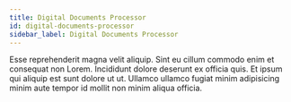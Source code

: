 ```yaml
---
title: Digital Documents Processor
id: digital-documents-processor
sidebar_label: Digital Documents Processor
---
```


<!-- @part src="parts/digital-documents-processor/h1-digital-documents-processor-description.md" -->

Esse reprehenderit magna velit aliquip. Sint eu cillum commodo enim et consequat non Lorem. Incididunt dolore deserunt ex officia quis. Et ipsum qui aliquip est sunt dolore ut ut. Ullamco ullamco fugiat minim adipisicing minim aute tempor id mollit non minim aliqua officia.
<!-- @/part -->

<!-- @part src="parts/digital-documents-processor/h1-digital-documents-processor-body.md" -->
<!-- Your content goes here, replacing this comment -->
<!-- @/part -->

